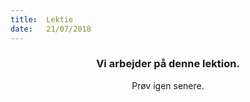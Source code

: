 ```yaml
---
title:  Lektie
date:   21/07/2018
---
```


### <center>Vi arbejder på denne lektion.</center>
<center>Prøv igen senere.</center>